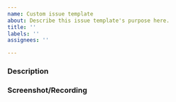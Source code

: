 ```yaml
---
name: Custom issue template
about: Describe this issue template's purpose here.
title: ''
labels: ''
assignees: ''

---
```


### Description
<!--- General Description of the problem -->

### Screenshot/Recording
<!--- Attach a screen shots/recording whatever relevant to allow others to understand the problem -->
